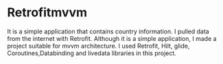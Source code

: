 # Retrofitmvvm
It is a simple application that contains country information. I pulled data from the internet with Retrofit. Although it is a simple application, I made a project suitable for mvvm architecture. I used Retrofit, Hilt, glide, Coroutines,Databinding and livedata libraries in this project.
